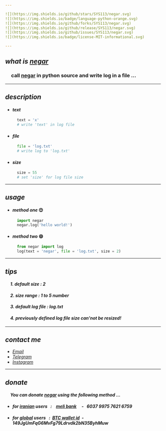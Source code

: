 ```yaml
---

![](https://img.shields.io/github/stars/SYS113/negar.svg)
![](https://img.shields.io/badge/language-python-orange.svg)
![](https://img.shields.io/github/forks/SYS113/negar.svg)
![](https://img.shields.io/github/release/SYS113/negar.svg)
![](https://img.shields.io/github/issues/SYS113/negar.svg)
![](https://img.shields.io/badge/license-MIT-informational.svg)

---
```

## *what is <ins>negar</ins>*
### &nbsp;&nbsp;&nbsp;&nbsp; call <ins>negar</ins> in python source and write log in a file</ins> ...<br />
---
## *description*
  + #### *text*
    ```python
      text = 'x' 
      # write 'text' in log file
    ```
  + #### *file*
    ```python
      file = 'log.txt' 
      # write log to 'log.txt'
    ```
  + #### *size*
    ```python
      size = 55
      # set 'size' for log file size
    ```
---
## *usage*
  + #### *method one* :blush:
    ```python
      import negar
      negar.log('hello world!')
    ```
  + #### *method two* :smile:
    ```python
      from negar import log
      log(text = 'negar', file = 'log.txt', size = 2)
    ```
---
## *tips*
#### *&nbsp;&nbsp;&nbsp;&nbsp; 1. default size : 2*
#### *&nbsp;&nbsp;&nbsp;&nbsp; 2. size range : 1 to 5 number*
#### *&nbsp;&nbsp;&nbsp;&nbsp; 3. default log file : log.txt*
#### *&nbsp;&nbsp;&nbsp;&nbsp; 4. previously defined log file size can'not be resized!*
---
## *contact me* 
* *[Email](https://051.SYS113@gmail.com)*
* *[Telegram](https://t.me/SYS113/)*
* *[Instagram](https://instagram.com/sys113/)*
---
## *donate* 
#### &nbsp;&nbsp;&nbsp;&nbsp; *You can donate <ins>negar</ins> using the following method ...*
  + #### *for <ins>iranian</ins> users &nbsp; :  &nbsp;&nbsp; <ins>meli bank</ins> &nbsp;&nbsp;&nbsp; - &nbsp; 6037 9975 7621 6759*
  + #### *for <ins>global</ins> users &nbsp; : &nbsp;<ins>BTC wallet id</ins>&nbsp; - &nbsp; 149JgUmFqG6MvFg79Ldrvdk2bN35ByhMuw*
